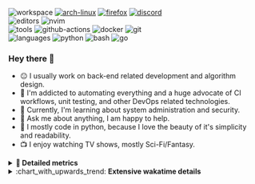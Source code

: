 ![workspace](https://img.shields.io/static/v1?label=&message=workspace:&color=555&style=flat-square)
[![arch-linux](https://img.shields.io/static/v1?logo=arch-linux&label=&message=Arch%20Linux&color=111&logoColor=AAA&style=flat-square)](https://archlinux.org)
[![firefox](https://img.shields.io/static/v1?logo=firefox-browser&label=&message=Firefox&color=111&logoColor=AAA&style=flat-square)](https://mozilla.org/en-US/firefox/)
[![discord](https://img.shields.io/static/v1?logo=discord&label=&message=Discord&color=111&logoColor=AAA&style=flat-square)](https://discord.gg/B8rf3xxgbJ)
<br>
![editors](https://img.shields.io/static/v1?label=&message=editors:&color=555&style=flat-square)
![nvim](https://img.shields.io/static/v1?logo=neovim&label=&message=NeoVim&color=111&logoColor=AAA&style=flat-square)
<br>
![tools](https://img.shields.io/static/v1?label=&message=tools:&color=555&style=flat-square)
![github-actions](https://img.shields.io/static/v1?logo=github-actions&label=&message=github%20actions&color=111&logoColor=AAA&style=flat-square)
![docker](https://img.shields.io/static/v1?logo=docker&label=&message=docker&color=111&logoColor=AAA&style=flat-square)
![git](https://img.shields.io/static/v1?logo=git&label=&message=git&color=111&logoColor=AAA&style=flat-square)
<br>
![languages](https://img.shields.io/static/v1?label=&message=languages:&color=555&style=flat-square)
![python](https://img.shields.io/static/v1?logo=python&label=&message=python&color=111&logoColor=AAA&style=flat-square&link=)
![bash](https://img.shields.io/static/v1?logo=gnu-bash&label=&message=bash&color=111&logoColor=AAA&style=flat-square)
![go](https://img.shields.io/static/v1?logo=rust&label=&message=rust&color=111&logoColor=AAA&style=flat-square)

<!-- Load profile visitor count, but don't display it, keep it as a private stat, no need to show off (888)-->
[](https://visitor-badge.glitch.me/badge?page_id=ItsDrike.ItsDrike)

### Hey there 👋

- :neutral_face: I usually work on back-end related development and algorithm design.
- :man: I'm addicted to automating everything and a huge advocate of CI workflows, unit testing, and other DevOps related technologies.
- :seedling: Currently, I'm learning about system administration and security.
- :speech_balloon: Ask me about anything, I am happy to help.
- :snake: I mostly code in python, because I love the beauty of it's simplicity and readability.
- :tv: I enjoy watching TV shows, mostly Sci-Fi/Fantasy.

<details>
 <summary> <b>📌 Detailed metrics</b></summary>
 
 <table>
  <tr>
    <th>🙋 Profile Details</th>
    <th>🧮 Repositories traffic</th>
  </tr>
  <tr>
   <td>
     <img alt="" width="400" src="https://github.com/ItsDrike/ItsDrike/blob/master/metrics/profile.svg">
   </td>
   <td>
     <img alt="" width="400" src="https://github.com/ItsDrike/ItsDrike/blob/master/metrics/repositories.svg">
   </td>
  </tr>
  <tr>
    <th>📅 Isometric commit calendar</th>
    <th>🈷️ Most used languages</th>
  </tr>
  <tr>
    <td align="center">
      <img alt="" width="400" src="https://github.com/ItsDrike/ItsDrike/blob/master/metrics/isocalendar.svg">
    </td>
    <td>
      <img alt="" width="400" src="https://github.com/ItsDrike/ItsDrike/blob/master/metrics/languages.svg">
    </td>
  </tr>
  <tr>
   <th>♐ Code snippet of the day</th>
   <th>🌟 Recently starred repositories</th>
  </tr>
  <tr>
   <td align="center">
    <img alt="" width="400" src="https://github.com/ItsDrike/ItsDrike/blob/master/metrics/code_snippet.svg">
   </td>
   <td align="center">
    <img alt="" width="400" src="https://github.com/ItsDrike/ItsDrike/blob/master/metrics/starred_repos.svg">
   </td>
  </tr>
  <tr>
    <th>💡 Coding habits</th>
    <th>⏰ WakaTime plugin</th>
  </tr>
  <tr>
   <td align="center">
    <img alt="" width="400" src="https://github.com/ItsDrike/ItsDrike/blob/master/metrics/habits.svg">
   </td>
   <td align="center">
     <img alt="" width="400" src="https://github.com/ItsDrike/ItsDrike/blob/master/metrics/wakatime.svg">
   </td>
  </tr>
 </table>
</details>

<details>
 <summary>:chart_with_upwards_trend: <b>Extensive wakatime details</b></summary>
 
<!--START_SECTION:waka-->
![Code Time](http://img.shields.io/badge/Code%20Time-3%2C087%20hrs%2055%20mins-blue)

**I'm a Night 🦉** 

```text
🌞 Morning      216 commits       ███░░░░░░░░░░░░░░░░░░░░░░   14.57 % 
🌆 Daytime      491 commits       ████████░░░░░░░░░░░░░░░░░   33.11 % 
🌃 Evening      492 commits       ████████░░░░░░░░░░░░░░░░░   33.18 % 
🌙 Night        284 commits       ████░░░░░░░░░░░░░░░░░░░░░   19.15 % 

```
📅 **I'm Most Productive on Sunday** 

```text
Monday         161 commits       ██░░░░░░░░░░░░░░░░░░░░░░░   10.86 % 
Tuesday        139 commits       ██░░░░░░░░░░░░░░░░░░░░░░░   09.37 % 
Wednesday      205 commits       ███░░░░░░░░░░░░░░░░░░░░░░   13.82 % 
Thursday       186 commits       ███░░░░░░░░░░░░░░░░░░░░░░   12.54 % 
Friday         181 commits       ███░░░░░░░░░░░░░░░░░░░░░░   12.20 % 
Saturday       287 commits       ████░░░░░░░░░░░░░░░░░░░░░   19.35 % 
Sunday         324 commits       █████░░░░░░░░░░░░░░░░░░░░   21.85 % 

```


📊 **This Week I Spent My Time On** 

```text
💬 Programming Languages: 
Python                   35 hrs 31 mins      █████████████████░░░░░░░░   70.44 % 
C                        3 hrs 39 mins       █░░░░░░░░░░░░░░░░░░░░░░░░   07.26 % 
Bash                     3 hrs 26 mins       █░░░░░░░░░░░░░░░░░░░░░░░░   06.83 % 
Markdown                 1 hr 43 mins        ░░░░░░░░░░░░░░░░░░░░░░░░░   03.43 % 
reStructuredText         59 mins             ░░░░░░░░░░░░░░░░░░░░░░░░░   01.96 % 

🔥 Editors: 
Neovim                   50 hrs 25 mins      █████████████████████████   100.00 % 

💻 Operating System: 
Linux                    50 hrs 25 mins      █████████████████████████   100.00 % 

```

**I Mostly Code in Python** 

```text
Python                   35 repos            █████████████████████░░░░   85.37 % 
Shell                    1 repo              ░░░░░░░░░░░░░░░░░░░░░░░░░   02.44 % 
HTML                     1 repo              ░░░░░░░░░░░░░░░░░░░░░░░░░   02.44 % 
C                        1 repo              ░░░░░░░░░░░░░░░░░░░░░░░░░   02.44 % 
C#                       1 repo              ░░░░░░░░░░░░░░░░░░░░░░░░░   02.44 % 

```



 Last Updated on 16/02/2023 01:45:54 UTC
<!--END_SECTION:waka-->

</details>
